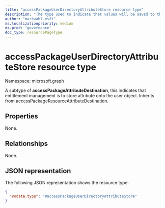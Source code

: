 ```yaml
---
title: "accessPackageUserDirectoryAttributeStore resource type"
description: "The type used to indicate that values will be saved to the user object."
author: "markwahl-msft"
ms.localizationpriority: medium
ms.prod: "governance"
doc_type: resourcePageType
---
```


# accessPackageUserDirectoryAttributeStore resource type

Namespace: microsoft.graph

A subtype of **accessPackageAttributeDestination**, this indicates that entitlement management is to store attribute onto the user object. Inherits from [accessPackageResourceAttributeDestination](../resources/accesspackageresourceattributedestination.md).

## Properties
None.

## Relationships
None.

## JSON representation
The following JSON representation shows the resource type.
<!-- {
  "blockType": "resource",
  "@odata.type": "microsoft.graph.accessPackageUserDirectoryAttributeStore",
  "baseType": "microsoft.graph.accessPackageResourceAttributeDestination"
}
-->
``` json
{
  "@odata.type": "#accessPackageUserDirectoryAttributeStore"
}
```
